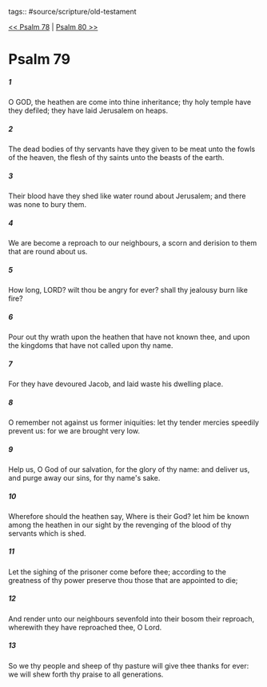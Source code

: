 tags:: #source/scripture/old-testament

[<< Psalm 78](/old-testament/19_Psalms/Psalm_78.md) | [Psalm 80 >>](/old-testament/19_Psalms/Psalm_80.md)

# Psalm 79

##### 1

O GOD, the heathen are come into thine inheritance; thy holy temple have they defiled; they have laid Jerusalem on heaps.

##### 2

The dead bodies of thy servants have they given to be meat unto the fowls of the heaven, the flesh of thy saints unto the beasts of the earth.

##### 3

Their blood have they shed like water round about Jerusalem; and there was none to bury them.

##### 4

We are become a reproach to our neighbours, a scorn and derision to them that are round about us.

##### 5

How long, LORD? wilt thou be angry for ever? shall thy jealousy burn like fire?

##### 6

Pour out thy wrath upon the heathen that have not known thee, and upon the kingdoms that have not called upon thy name.

##### 7

For they have devoured Jacob, and laid waste his dwelling place.

##### 8

O remember not against us former iniquities: let thy tender mercies speedily prevent us: for we are brought very low.

##### 9

Help us, O God of our salvation, for the glory of thy name: and deliver us, and purge away our sins, for thy name's sake.

##### 10

Wherefore should the heathen say, Where is their God? let him be known among the heathen in our sight by the revenging of the blood of thy servants which is shed.

##### 11

Let the sighing of the prisoner come before thee; according to the greatness of thy power preserve thou those that are appointed to die;

##### 12

And render unto our neighbours sevenfold into their bosom their reproach, wherewith they have reproached thee, O Lord.

##### 13

So we thy people and sheep of thy pasture will give thee thanks for ever: we will shew forth thy praise to all generations.
